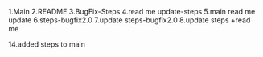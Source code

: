 1.Main
2.README
3.BugFix-Steps
4.read me update-steps
5.main read me update
6.steps-bugfix2.0
7.update steps-bugfix2.0
8.update steps +read me

14.added steps to main